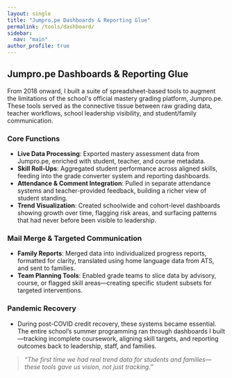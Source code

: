 ```yaml
---
layout: single
title: "Jumpro.pe Dashboards & Reporting Glue"
permalink: /tools/dashboard/
sidebar:
  nav: "main"
author_profile: true
---
```


## Jumpro.pe Dashboards & Reporting Glue

From 2018 onward, I built a suite of spreadsheet-based tools to augment the limitations of the school's official mastery grading platform, Jumpro.pe. These tools served as the connective tissue between raw grading data, teacher workflows, school leadership visibility, and student/family communication.

### Core Functions

- **Live Data Processing**: Exported mastery assessment data from Jumpro.pe, enriched with student, teacher, and course metadata.
- **Skill Roll-Ups**: Aggregated student performance across aligned skills, feeding into the grade converter system and reporting dashboards.
- **Attendance & Comment Integration**: Pulled in separate attendance systems and teacher-provided feedback, building a richer view of student standing.
- **Trend Visualization**: Created schoolwide and cohort-level dashboards showing growth over time, flagging risk areas, and surfacing patterns that had never before been visible to leadership.

### Mail Merge & Targeted Communication

- **Family Reports**: Merged data into individualized progress reports, formatted for clarity, translated using home language data from ATS, and sent to families.
- **Team Planning Tools**: Enabled grade teams to slice data by advisory, course, or flagged skill areas—creating specific student subsets for targeted interventions.

### Pandemic Recovery

- During post-COVID credit recovery, these systems became essential. The entire school’s summer programming ran through dashboards I built—tracking incomplete coursework, aligning skill targets, and reporting outcomes back to leadership, staff, and families.

> _“The first time we had real trend data for students and families—these tools gave us vision, not just tracking.”_

